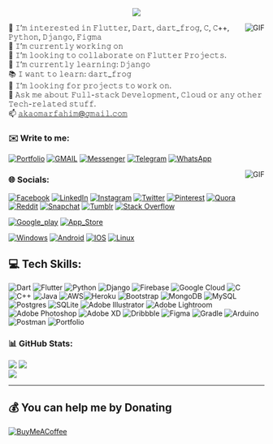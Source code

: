 <!-- [![Typing SVG](https://readme-typing-svg.demolab.com/?lines=Welcome,+to+my+Git;This+is+Omar+Fahim;An+Experienced+Flutter+Developer!)](https://git.io/typing-svg) -->

<!-- <p align="center">
  <a href="https://github.com/akaomarfahim">
    <img src="https://avatars.githubusercontent.com/u/105993856?v=4" alt="Omar Fahim" height=100px style="border-radius: 50%;" /></a>
</p> -->


<p align="center">
  <!-- Typing SVG by DenverCoder1 - https://github.com/DenverCoder1/readme-typing-svg -->
  <a href="https://github.com/DenverCoder1/readme-typing-svg">
    <img src="https://readme-typing-svg.demolab.com/?font=Fira+Code&weight=500&duration=1400&color=FDFDBD&width=435&lines=HELLO!;Welcome+to+my+Git;This+is+Omar+Fahim;Flutter+Developer!&center=true&width=440&height=45&vCenter=true&pause=1000&size=22" /></a>
</p>

<!-- Social icons section -->
<!-- <p align="center">
  <a href="https://www.youtube.com/c/DevProTips"><img width="32px" alt="Youtube" title="Youtube" src="https://i.imgur.com/qiXu7b2.png"/></a>
  &#8287;&#8287;&#8287;&#8287;&#8287;
  <a href="https://twitter.com/DenverCoder1"><img width="32px" alt="Twitter" title="Twitter" src="https://i.imgur.com/OXZM1L6.png"/></a>
  &#8287;&#8287;&#8287;&#8287;&#8287;
  <a href="https://discord.gg/fPrdqh3Zfu" alt="Discord" title="Dev Pro Tips Discord Server"><img width="32px" src="https://i.imgur.com/OViZO8J.png"/></a>
  &#8287;&#8287;&#8287;&#8287;&#8287;
  <a href="https://dev.to/denvercoder1"><img width="32px" alt="Dev.to" title="DenverCoder1 Dev.to" src="https://i.imgur.com/mVm29vK.png"></a>
  &#8287;&#8287;&#8287;&#8287;&#8287;
  <a href="https://ko-fi.com/jlawrence"><img width="32px" alt="Ko-fi" title="Buy me a coffee" src="https://i.imgur.com/PpLeD3K.png"/></a>
  &#8287;&#8287;&#8287;&#8287;&#8287;
  <a href="http://eyl327.mywebcommunity.org/promos/"><img width="32px" alt="Free Stuff" title="Free gifts for you" src="https://i.imgur.com/0uVwkoZ.png"/></a>
</p> -->
<img align="right" alt="GIF" src="https://user-images.githubusercontent.com/5713670/87202985-820dcb80-c2b6-11ea-9f56-7ec461c497c3.gif" />


<!-- 👋 𝙷𝚒, 𝙸’𝚖 𝙾𝚖𝚊𝚛 𝙵𝚊𝚑𝚒𝚖</br> -->
👀 𝙸’𝚖 𝚒𝚗𝚝𝚎𝚛𝚎𝚜𝚝𝚎𝚍 𝚒𝚗 𝙵𝚕𝚞𝚝𝚝𝚎𝚛, 𝙳𝚊𝚛𝚝, 𝚍𝚊𝚛𝚝_𝚏𝚛𝚘𝚐, 𝙲, 𝙲++, 𝙿𝚢𝚝𝚑𝚘𝚗, 𝙳𝚓𝚊𝚗𝚐𝚘, 𝙵𝚒𝚐𝚖𝚊</br>
🔭 𝙸’𝚖 𝚌𝚞𝚛𝚛𝚎𝚗𝚝𝚕𝚢 𝚠𝚘𝚛𝚔𝚒𝚗𝚐 𝚘𝚗</br>
💞️ 𝙸’𝚖 𝚕𝚘𝚘𝚔𝚒𝚗𝚐 𝚝𝚘 𝚌𝚘𝚕𝚕𝚊𝚋𝚘𝚛𝚊𝚝𝚎 𝚘𝚗 𝙵𝚕𝚞𝚝𝚝𝚎𝚛 𝙿𝚛𝚘𝚓𝚎𝚌𝚝𝚜.</br>
🌱 𝙸’𝚖 𝚌𝚞𝚛𝚛𝚎𝚗𝚝𝚕𝚢 𝚕𝚎𝚊𝚛𝚗𝚒𝚗𝚐: 𝙳𝚓𝚊𝚗𝚐𝚘</br>
📚 𝙸 𝚠𝚊𝚗𝚝 𝚝𝚘 𝚕𝚎𝚊𝚛𝚗: 𝚍𝚊𝚛𝚝_𝚏𝚛𝚘𝚐</br>
🤔 𝙸’𝚖 𝚕𝚘𝚘𝚔𝚒𝚗𝚐 𝚏𝚘𝚛 𝚙𝚛𝚘𝚓𝚎𝚌𝚝𝚜 𝚝𝚘 𝚠𝚘𝚛𝚔 𝚘𝚗.</br>
💬 𝙰𝚜𝚔 𝚖𝚎 𝚊𝚋𝚘𝚞𝚝 𝙵𝚞𝚕𝚕-𝚜𝚝𝚊𝚌𝚔 𝙳𝚎𝚟𝚎𝚕𝚘𝚙𝚖𝚎𝚗𝚝, 𝙲𝚕𝚘𝚞𝚍 𝚘𝚛 𝚊𝚗𝚢 𝚘𝚝𝚑𝚎𝚛 𝚃𝚎𝚌𝚑-𝚛𝚎𝚕𝚊𝚝𝚎𝚍 𝚜𝚝𝚞𝚏𝚏.</br>
📫 [𝚊𝚔𝚊𝚘𝚖𝚊𝚛𝚏𝚊𝚑𝚒𝚖@𝚐𝚖𝚊𝚒𝚕.𝚌𝚘𝚖](akaomarfahim@gmail.com) </br>




### ✉️ Write to me:
[![Portfolio](https://img.shields.io/badge/website-000000?style=for-the-badge&logo=About.me&logoColor=white)](https://sites.google.com/view/omarfahim)
[![GMAIL](https://img.shields.io/badge/Gmail-D14836?style=for-the-badge&logo=gmail&logoColor=white)](https://akaomarfahim@gmail.com)
[![Messenger](https://img.shields.io/badge/Messenger-00B2FF?style=for-the-badge&logo=messenger&logoColor=white)](https://m.me/akaomarfahim)
[![Telegram](https://img.shields.io/badge/Telegram-2CA5E0?style=for-the-badge&logo=telegram&logoColor=white)](https://t.me/akaomarfahim)
[![WhatsApp](https://img.shields.io/badge/WhatsApp-25D366?style=for-the-badge&logo=whatsapp&logoColor=white)](https://wa.me/08801839865200)

<img align="right" alt="GIF" src="https://i.pinimg.com/originals/e4/26/70/e426702edf874b181aced1e2fa5c6cde.gif" />


### 🌐 Socials:
[![Facebook](https://img.shields.io/badge/Facebook-%231877F2.svg?logo=Facebook&logoColor=white)](https://facebook.com/https://www.facebook.com/omarfahimofficial/)
[![LinkedIn](https://img.shields.io/badge/LinkedIn-%230077B5.svg?logo=linkedin&logoColor=white)](https://linkedin.com/in/https://www.linkedin.com/in/omar-fahim-2739ba195/)
[![Instagram](https://img.shields.io/badge/Instagram-%23E4405F.svg?logo=Instagram&logoColor=white)](https://instagram.com/https://www.instagram.com/omarfahim.o_0/)
[![Twitter](https://img.shields.io/badge/Twitter-%231DA1F2.svg?logo=Twitter&logoColor=white)](https://twitter.com/https://twitter.com/akaomarfahim) 
[![Pinterest](https://img.shields.io/badge/Pinterest-%23E60023.svg?logo=Pinterest&logoColor=white)](https://pinterest.com/https://www.pinterest.com/omarfahimofficial/) [![Quora](https://img.shields.io/badge/Quora-%23B92B27.svg?logo=Quora&logoColor=white)](https://quora.com/profile/https://www.quora.com/profile/Omar-Fahim-12) 
[![Reddit](https://img.shields.io/badge/Reddit-%23FF4500.svg?logo=Reddit&logoColor=white)](https://reddit.com/user/https://www.reddit.com/user/akaomarfahim)
[![Snapchat](https://img.shields.io/badge/Snapchat-FFFC00?style=for-the-badge&logo=snapchat&logoColor=white)]()
[![Tumblr](https://img.shields.io/badge/Tumblr-%2336465D.svg?&style=for-the-badge&logo=Tumblr&logoColor=white)]()
[![Stack Overflow](https://img.shields.io/badge/-Stackoverflow-FE7A16?logo=stack-overflow&logoColor=white)](https://stackoverflow.com/users/https://stackoverflow.com/users/19138997/omar-fahim) 

[![Google_play](https://img.shields.io/badge/Google_Play-414141?style=for-the-badge&logo=google-play&logoColor=white)]()
[![App_Store](https://img.shields.io/badge/App_Store-0D96F6?style=for-the-badge&logo=app-store&logoColor=white)]()

[![Windows](https://img.shields.io/badge/Windows-0078D6?style=for-the-badge&logo=windows&logoColor=white)]()
[![Android](https://img.shields.io/badge/Android-3DDC84?style=for-the-badge&logo=android&logoColor=white)]()
[![IOS](https://img.shields.io/badge/iOS-000000?style=for-the-badge&logo=ios&logoColor=white)]()
[![Linux](https://img.shields.io/badge/Linux-FCC624?style=for-the-badge&logo=linux&logoColor=black)]()
[![]()]()
[![]()]()
[![]()]()
[![]()]()
<!-- [![Youtube](https://img.shields.io/badge/YouTube-FF0000?style=for-the-badge&logo=youtube&logoColor=white)]() -->






## 💻 Tech Skills:
![Dart](https://img.shields.io/badge/dart-%230175C2.svg?style=for-the-badge&logo=dart&logoColor=white) ![Flutter](https://img.shields.io/badge/Flutter-%2302569B.svg?style=for-the-badge&logo=Flutter&logoColor=white)     ![Python](https://img.shields.io/badge/python-3670A0?style=for-the-badge&logo=python&logoColor=ffdd54) ![Django](https://img.shields.io/badge/django-%23092E20.svg?style=for-the-badge&logo=django&logoColor=white)     ![Firebase](https://img.shields.io/badge/firebase-%23039BE5.svg?style=for-the-badge&logo=firebase) ![Google Cloud](https://img.shields.io/badge/Google%20Cloud-%234285F4.svg?style=for-the-badge&logo=google-cloud&logoColor=white)  ![C](https://img.shields.io/badge/c-%2300599C.svg?style=for-the-badge&logo=c&logoColor=white) ![C++](https://img.shields.io/badge/c++-%2300599C.svg?style=for-the-badge&logo=c%2B%2B&logoColor=white) ![Java](https://img.shields.io/badge/java-%23ED8B00.svg?style=for-the-badge&logo=java&logoColor=white) ![AWS](https://img.shields.io/badge/AWS-%23FF9900.svg?style=for-the-badge&logo=amazon-aws&logoColor=white)![Heroku](https://img.shields.io/badge/heroku-%23430098.svg?style=for-the-badge&logo=heroku&logoColor=white) ![Bootstrap](https://img.shields.io/badge/bootstrap-%23563D7C.svg?style=for-the-badge&logo=bootstrap&logoColor=white) ![MongoDB](https://img.shields.io/badge/MongoDB-%234ea94b.svg?style=for-the-badge&logo=mongodb&logoColor=white) ![MySQL](https://img.shields.io/badge/mysql-%2300f.svg?style=for-the-badge&logo=mysql&logoColor=white) ![Postgres](https://img.shields.io/badge/postgres-%23316192.svg?style=for-the-badge&logo=postgresql&logoColor=white) ![SQLite](https://img.shields.io/badge/sqlite-%2307405e.svg?style=for-the-badge&logo=sqlite&logoColor=white) ![Adobe Illustrator](https://img.shields.io/badge/adobeillustrator-%23FF9A00.svg?style=for-the-badge&logo=adobeillustrator&logoColor=white) ![Adobe Lightroom](https://img.shields.io/badge/Adobe%20Lightroom-31A8FF.svg?style=for-the-badge&logo=Adobe%20Lightroom&logoColor=white) ![Adobe Photoshop](https://img.shields.io/badge/adobephotoshop-%2331A8FF.svg?style=for-the-badge&logo=adobephotoshop&logoColor=white) ![Adobe XD](https://img.shields.io/badge/Adobe%20XD-470137?style=for-the-badge&logo=Adobe%20XD&logoColor=#FF61F6) ![Dribbble](https://img.shields.io/badge/Dribbble-EA4C89?style=for-the-badge&logo=dribbble&logoColor=white) 	![Figma](https://img.shields.io/badge/figma-%23F24E1E.svg?style=for-the-badge&logo=figma&logoColor=white) ![Gradle](https://img.shields.io/badge/Gradle-02303A.svg?style=for-the-badge&logo=Gradle&logoColor=white) ![Arduino](https://img.shields.io/badge/-Arduino-00979D?style=for-the-badge&logo=Arduino&logoColor=white) ![Postman](https://img.shields.io/badge/Postman-FF6C37?style=for-the-badge&logo=postman&logoColor=white) ![Portfolio](https://img.shields.io/badge/Portfolio-%23000000.svg?style=for-the-badge&logo=firefox&logoColor=#FF7139)


<!-- # Youtube -->
<!-- https://github-readme-youtube-stats.herokuapp.com/subscribers/index.php?id=[YOUR CHANNEL ID]&key=[YOUR API KEY] -->

### 📊 GitHub Stats:
![](https://github-readme-stats.vercel.app/api?username=akaomarfahim&theme=vue&hide_border=true&include_all_commits=false&count_private=false)
![](https://github-readme-streak-stats.herokuapp.com/?user=akaomarfahim&theme=vue&hide_border=true)<br/>
![](https://github-readme-stats.vercel.app/api/top-langs/?username=akaomarfahim&theme=vue&hide_border=true&include_all_commits=false&count_private=false&layout=compact)

<!-- ## 🐦 Latest Tweet
[![](https://gtce.itsvg.in/api?username=https://twitter.com/akaomarfahim)](https://github.com/VishwaGauravIn/github-twitter-card-embed) -->

<!-- ### ✍️ Random Dev Quote
![](https://quotes-github-readme.vercel.app/api?type=horizontal&theme=dark)

### 😂 Random Dev Meme
<img src="https://random-memer.herokuapp.com/" width="512px"/> -->

---
<!-- [![](https://visitcount.itsvg.in/api?id=akaomarfahim&icon=2&color=4)](https://visitcount.itsvg.in) -->

  ## 💰 You can help me by Donating
  [![BuyMeACoffee](https://img.shields.io/badge/Buy%20Me%20a%20Coffee-ffdd00?style=for-the-badge&logo=buy-me-a-coffee&logoColor=black)](https://buymeacoffee.com/akaomarfahim) 

 
 
<!--  Badge Link :: https://github.com/Envoy-VC/awesome-badges -->
<!-- Huge Collection :: https://github.com/rzashakeri/beautify-github-profile -->

<!---
akaomarfahim/akaomarfahim is a ✨ special ✨ repository because its `README.md` (this file) appears on your GitHub profile.
You can click the Preview link to take a look at your changes.
--->
